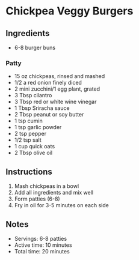 # Chickpea Veggy Burgers

## Ingredients

- 6-8 burger buns

### Patty

- 15 oz chickpeas, rinsed and mashed
- 1/2 a red onion finely diced
- 2 mini zucchini/1 egg plant, grated
- 3 Tbsp cilantro
- 3 Tbsp red or white wine vinegar
- 1 Tbsp Sriracha sauce
- 2 Tbsp peanut or soy butter
- 1 tsp cumin
- 1 tsp garlic powder
- 2 tsp pepper
- 1/2 tsp salt
- 1 cup quick oats
- 2 Tbsp olive oil

## Instructions

1. Mash chickpeas in a bowl
1. Add all ingredients and mix well
1. Form patties (6-8)
1. Fry in oil for 3-5 minutes on each side

## Notes

- Servings: 6-8 patties
- Active time: 10 minutes
- Total time: 20 minutes